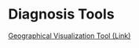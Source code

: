 # Diagnosis Tools

[Geographical Visualization Tool (Link)](https://mybinder.org/v2/gh/leonardodecastro/test_4/main?urlpath=%2Fvoila%2Frender%2F3_data_visualization.ipynb)
